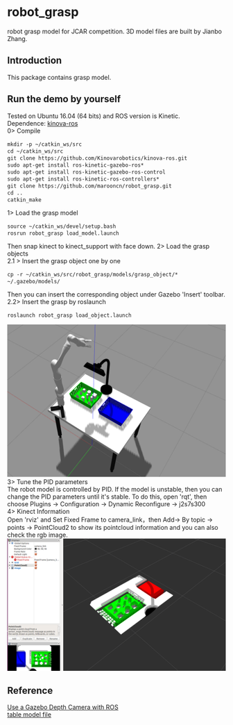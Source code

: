 # robot_grasp
robot grasp model for JCAR competition. 3D model files are built by Jianbo Zhang. 
## Introduction
This package contains grasp model.

## Run the demo by yourself
Tested on Ubuntu 16.04 (64 bits) and ROS version is Kinetic. <br>
Dependence: [kinova-ros](https://github.com/Kinovarobotics/kinova-ros) <br>
0> Compile
~~~
mkdir -p ~/catkin_ws/src
cd ~/catkin_ws/src
git clone https://github.com/Kinovarobotics/kinova-ros.git 
sudo apt-get install ros-kinetic-gazebo-ros* 
sudo apt-get install ros-kinetic-gazebo-ros-control
sudo apt-get install ros-kinetic-ros-controllers*
git clone https://github.com/marooncn/robot_grasp.git
cd ..
catkin_make
~~~
1> Load the grasp model  
~~~
source ~/catkin_ws/devel/setup.bash
rosrun robot_grasp load_model.launch
~~~
Then snap kinect to kinect_support with face down.
2> Load the grasp objects <br>
2.1 > Insert the grasp object one by one
~~~
cp -r ~/catkin_ws/src/robot_grasp/models/grasp_object/* ~/.gazebo/models/
~~~
Then you can insert the corresponding object under Gazebo 'Insert' toolbar. <br>
2.2> Insert the grasp by roslaunch
~~~
roslaunch robot_grasp load_object.launch
~~~
<img alt="grasp model" src="img/model.png" width="800">
3> Tune the PID parameters <br>
The robot model is controlled by PID. If the model is unstable, then you can change the PID parameters until it's stable. To do this, open 'rqt', then choose Plugins -> Configuration -> Dynamic Reconfigure -> j2s7s300  <br>
4> Kinect Information <br>
Open 'rviz' and Set Fixed Frame to camera_link，then Add-> By topic -> points -> PointCloud2 to show its pointcloud information and you can also check the rgb image.
<img alt="rviz" src="img/rviz.png" width="800">


## Reference
[Use a Gazebo Depth Camera with ROS](http://gazebosim.org/tutorials?tut=ros_depth_camera&cat=connect_ros#View%20Depth%20Camera%20Output%20in%20RViz) <br>
[table model file](https://github.com/JenniferBuehler/jaco-arm-pkgs/tree/master/jaco_tutorial/jaco_on_table)

